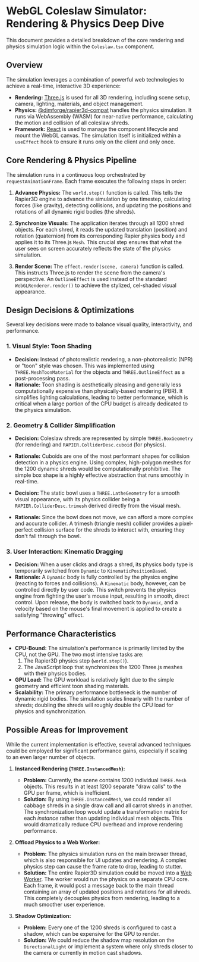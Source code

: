 # WebGL Coleslaw Simulator: Rendering & Physics Deep Dive

This document provides a detailed breakdown of the core rendering and physics simulation logic within the `Coleslaw.tsx` component.

## Overview

The simulation leverages a combination of powerful web technologies to achieve a real-time, interactive 3D experience:

-   **Rendering:** [Three.js](https://threejs.org/) is used for all 3D rendering, including scene setup, camera, lighting, materials, and object management.
-   **Physics:** [@dimforge/rapier3d-compat](https://rapier.rs/) handles the physics simulation. It runs via WebAssembly (WASM) for near-native performance, calculating the motion and collision of all coleslaw shreds.
-   **Framework:** [React](https://react.dev/) is used to manage the component lifecycle and mount the WebGL canvas. The simulation itself is initialized within a `useEffect` hook to ensure it runs only on the client and only once.

## Core Rendering & Physics Pipeline

The simulation runs in a continuous loop orchestrated by `requestAnimationFrame`. Each frame executes the following steps in order:

1.  **Advance Physics:** The `world.step()` function is called. This tells the Rapier3D engine to advance the simulation by one timestep, calculating forces (like gravity), detecting collisions, and updating the positions and rotations of all dynamic rigid bodies (the shreds).

2.  **Synchronize Visuals:** The application iterates through all 1200 shred objects. For each shred, it reads the updated translation (position) and rotation (quaternion) from its corresponding Rapier physics body and applies it to its Three.js `Mesh`. This crucial step ensures that what the user sees on screen accurately reflects the state of the physics simulation.

3.  **Render Scene:** The `effect.render(scene, camera)` function is called. This instructs Three.js to render the scene from the camera's perspective. An `OutlineEffect` is used instead of the standard `WebGLRenderer.render()` to achieve the stylized, cel-shaded visual appearance.

## Design Decisions & Optimizations

Several key decisions were made to balance visual quality, interactivity, and performance.

### 1. Visual Style: Toon Shading

-   **Decision:** Instead of photorealistic rendering, a non-photorealistic (NPR) or "toon" style was chosen. This was implemented using `THREE.MeshToonMaterial` for the objects and `THREE.OutlineEffect` as a post-processing pass.
-   **Rationale:** Toon shading is aesthetically pleasing and generally less computationally expensive than physically-based rendering (PBR). It simplifies lighting calculations, leading to better performance, which is critical when a large portion of the CPU budget is already dedicated to the physics simulation.

### 2. Geometry & Collider Simplification

-   **Decision:** Coleslaw shreds are represented by simple `THREE.BoxGeometry` (for rendering) and `RAPIER.ColliderDesc.cuboid` (for physics).
-   **Rationale:** Cuboids are one of the most performant shapes for collision detection in a physics engine. Using complex, high-polygon meshes for the 1200 dynamic shreds would be computationally prohibitive. The simple box shape is a highly effective abstraction that runs smoothly in real-time.

-   **Decision:** The static bowl uses a `THREE.LatheGeometry` for a smooth visual appearance, with its physics collider being a `RAPIER.ColliderDesc.trimesh` derived directly from the visual mesh.
-   **Rationale:** Since the bowl does not move, we can afford a more complex and accurate collider. A trimesh (triangle mesh) collider provides a pixel-perfect collision surface for the shreds to interact with, ensuring they don't fall through the bowl.

### 3. User Interaction: Kinematic Dragging

-   **Decision:** When a user clicks and drags a shred, its physics body type is temporarily switched from `Dynamic` to `KinematicPositionBased`.
-   **Rationale:** A `Dynamic` body is fully controlled by the physics engine (reacting to forces and collisions). A `Kinematic` body, however, can be controlled directly by user code. This switch prevents the physics engine from fighting the user's mouse input, resulting in smooth, direct control. Upon release, the body is switched back to `Dynamic`, and a velocity based on the mouse's final movement is applied to create a satisfying "throwing" effect.

## Performance Characteristics

-   **CPU-Bound:** The simulation's performance is primarily limited by the CPU, not the GPU. The two most intensive tasks are:
    1.  The Rapier3D physics step (`world.step()`).
    2.  The JavaScript loop that synchronizes the 1200 Three.js meshes with their physics bodies.
-   **GPU Load:** The GPU workload is relatively light due to the simple geometry and efficient toon shading materials.
-   **Scalability:** The primary performance bottleneck is the number of dynamic rigid bodies. The simulation scales linearly with the number of shreds; doubling the shreds will roughly double the CPU load for physics and synchronization.

## Possible Areas for Improvement

While the current implementation is effective, several advanced techniques could be employed for significant performance gains, especially if scaling to an even larger number of objects.

1.  **Instanced Rendering (`THREE.InstancedMesh`):**
    -   **Problem:** Currently, the scene contains 1200 individual `THREE.Mesh` objects. This results in at least 1200 separate "draw calls" to the GPU per frame, which is inefficient.
    -   **Solution:** By using `THREE.InstancedMesh`, we could render all cabbage shreds in a single draw call and all carrot shreds in another. The synchronization loop would update a transformation matrix for each *instance* rather than updating individual mesh objects. This would dramatically reduce CPU overhead and improve rendering performance.

2.  **Offload Physics to a Web Worker:**
    -   **Problem:** The physics simulation runs on the main browser thread, which is also responsible for UI updates and rendering. A complex physics step can cause the frame rate to drop, leading to stutter.
    -   **Solution:** The entire Rapier3D simulation could be moved into a [Web Worker](https://developer.mozilla.org/en-US/docs/Web/API/Web_Workers_API). The worker would run the physics on a separate CPU core. Each frame, it would post a message back to the main thread containing an array of updated positions and rotations for all shreds. This completely decouples physics from rendering, leading to a much smoother user experience.

3.  **Shadow Optimization:**
    -   **Problem:** Every one of the 1200 shreds is configured to cast a shadow, which can be expensive for the GPU to render.
    -   **Solution:** We could reduce the shadow map resolution on the `DirectionalLight` or implement a system where only shreds closer to the camera or currently in motion cast shadows.
